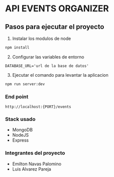 # API EVENTS ORGANIZER
## Pasos para ejecutar el proyecto
1. Instalar los modulos de node
```bash
npm install
```

2. Configurar las variables de entorno 
```
DATABASE_URL='url de la base de datos'
```
3. Ejecutar el comando para levantar la aplicacion
```bash
npm run server:dev
```

### End point

```
http://localhost:{PORT}/events
```

### Stack usado 
* MongoDB
* NodeJS
* Express

### Integrantes del proyecto
- Emilton Navas Palomino
- Luis Alvarez  Pareja
